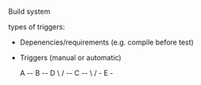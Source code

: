 
Build system

types of triggers:

- Depenencies/requirements (e.g. compile before test)
- Triggers (manual or automatic)

    A -- B -- D
     \       /
      -- C -- 
      \     /
       - E -
